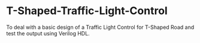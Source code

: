 # T-Shaped-Traffic-Light-Control
 To deal with a basic design of a Traffic Light Control for T-Shaped Road  and test the output using Verilog HDL.
